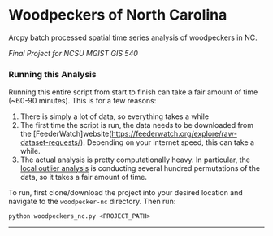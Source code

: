 # Woodpeckers of North Carolina
Arcpy batch processed spatial time series analysis of woodpeckers in NC.

*Final Project for NCSU MGIST GIS 540*

### Running this Analysis
Running this entire script from start to finish can take a fair amount of time (~60-90 minutes). This is for a few reasons:

1. There is simply a lot of data, so everything takes a while
2. The first time the script is run, the data needs to be downloaded from the 
   [FeederWatch]website(https://feederwatch.org/explore/raw-dataset-requests/). 
   Depending on your internet speed, this can take a while.
3. The actual analysis is pretty computationally heavy. In particular, the 
   [local outlier analysis](https://pro.arcgis.com/en/pro-app/latest/tool-reference/space-time-pattern-mining/localoutlieranalysis.htm) is conducting several hundred permutations of the data, so it takes a fair amount of time.

To run, first clone/download the project into your desired location and navigate to
the `woodpecker-nc` directory. Then run:

```
python woodpeckers_nc.py <PROJECT_PATH>
```

<hr>